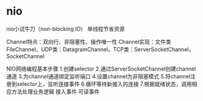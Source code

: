 # nio
nio小试牛刀（non-blocking IO）   单线程节省资源

Channel特点：双向行、非阻塞性、操作唯一性
Channel实现：文件类FileChannel，UDP类：DatagramChannel，TCP类：ServerSocketChannel，SocketChannel

NIO网络编程基本步骤
1.创建selector
2.通过ServerSocketChannel创建channel通道
3.为channel通道绑定监听端口
4.设置channel为非阻塞模式
5.将channel注册到selector上，监听连接事件
6.循环等待新接入的连接
7.根据就绪状态，调用相应方法处理业务逻辑
    接入事件
    可读事件

